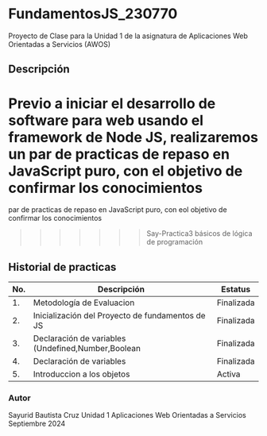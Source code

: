 # FundamentosJS_230770
Proyecto de Clase para la Unidad 1 de la asignatura de Aplicaciones Web Orientadas a Servicios (AWOS)

## Descripción
  Previo a iniciar el desarrollo de software para web usando el framework de Node JS, realizaremos un 
  par de practicas de repaso en JavaScript puro, con el objetivo de confirmar los conocimientos 
=======
  par de practicas de repaso en JavaScript puro, con eol objetivo de confirmar los conocimientos 
>>>>>>> Say-Practica3
  básicos de lógica de programación

## Historial de practicas

|No.|Descripción|Estatus|
|--|--|--|
|1.|Metodología de Evaluacion|Finalizada|
|2.|Inicialización del Proyecto de fundamentos de JS|Finalizada|
|3.|Declaración de variables (Undefined,Number,Boolean|Finalizada|
|4.|Declaración de variables|Finalizada|
|5.|Introduccion a los objetos|Activa|





  ### Autor
 Sayurid Bautista Cruz
  Unidad 1
  Aplicaciones Web Orientadas a Servicios
  Septiembre 2024 
